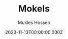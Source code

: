 ---
title: Mokels
list:
  list1:
    list2: Hey listen to me are you boss
meta_title: How are you boss
description: Mokels Hossen
date: 2023-11-13T00:00:00.000Z
image: '/images/Muklessss_1.png'
categories:
  - Mokles
author: Mukles Hossen
tags:
  - New Value
  - New Value
draft: true
list2: Mokles Hossen
---